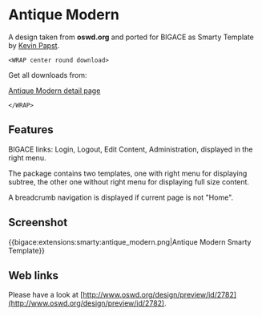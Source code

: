 # Antique Modern

A design taken from **oswd.org** and ported for BIGACE as Smarty Template by [Kevin Papst](http://www.keleo.de).

`<WRAP center round download>`

Get all downloads from:

[Antique Modern detail page](http://www.bigace.de/plugins/detail/3-Antique_Modern)

`</WRAP>`

## Features

BIGACE links: Login, Logout, Edit Content, Administration, displayed in the right menu.

The package contains two templates, one with right menu for displaying subtree, the other one without right menu for displaying full size content.

A breadcrumb navigation is displayed if current page is not "Home".

## Screenshot

{{bigace:extensions:smarty:antique_modern.png|Antique Modern Smarty Template}}

## Web links

Please have a look at [http://www.oswd.org/design/preview/id/2782](http://www.oswd.org/design/preview/id/2782).


